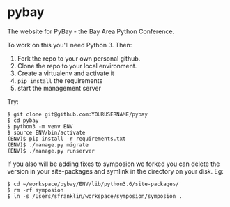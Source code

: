 # pybay

The website for PyBay - the Bay Area Python Conference.

To work on this you'll need Python 3. Then:

1. Fork the repo to your own personal github.
2. Clone the repo to your local environment.
3. Create a virtualenv and activate it
4. `pip install` the requirements
5. start the management server

Try:

    $ git clone git@github.com:YOURUSERNAME/pybay
    $ cd pybay
    $ python3 -m venv ENV
    $ source ENV/bin/activate
    (ENV)$ pip install -r requirements.txt
    (ENV)$ ./manage.py migrate
    (ENV)$ ./manage.py runserver

If you also will be adding fixes to symposion we forked you can delete
the version in your site-packages and symlink in the directory on your
disk. Eg:

    $ cd ~/workspace/pybay/ENV/lib/python3.6/site-packages/
    $ rm -rf symposion
    $ ln -s /Users/sfranklin/workspace/symposion/symposion .